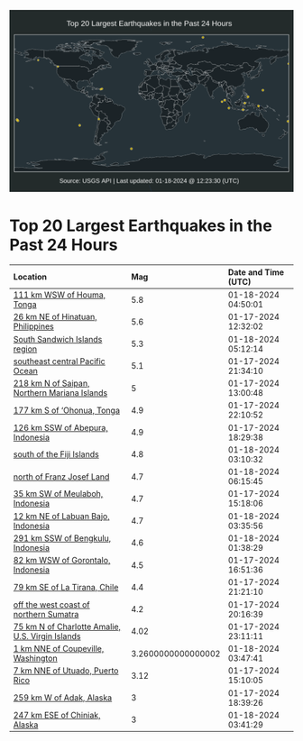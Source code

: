 ![Map](./map.png)

# Top 20 Largest Earthquakes in the Past 24 Hours

| Location | Mag | Date and Time (UTC) |
|:---|:---|:---|
| [111 km WSW of Houma, Tonga](https://earthquake.usgs.gov/earthquakes/eventpage/us6000m4c9) | 5.8 | 01-18-2024 04:50:01 |
| [26 km NE of Hinatuan, Philippines](https://earthquake.usgs.gov/earthquakes/eventpage/us6000m45x) | 5.6 | 01-17-2024 12:32:02 |
| [South Sandwich Islands region](https://earthquake.usgs.gov/earthquakes/eventpage/us6000m4d4) | 5.3 | 01-18-2024 05:12:14 |
| [southeast central Pacific Ocean](https://earthquake.usgs.gov/earthquakes/eventpage/us6000m4af) | 5.1 | 01-17-2024 21:34:10 |
| [218 km N of Saipan, Northern Mariana Islands](https://earthquake.usgs.gov/earthquakes/eventpage/us6000m46a) | 5 | 01-17-2024 13:00:48 |
| [177 km S of ‘Ohonua, Tonga](https://earthquake.usgs.gov/earthquakes/eventpage/us6000m4aw) | 4.9 | 01-17-2024 22:10:52 |
| [126 km SSW of Abepura, Indonesia](https://earthquake.usgs.gov/earthquakes/eventpage/us6000m48n) | 4.9 | 01-17-2024 18:29:38 |
| [south of the Fiji Islands](https://earthquake.usgs.gov/earthquakes/eventpage/us6000m4c1) | 4.8 | 01-18-2024 03:10:32 |
| [north of Franz Josef Land](https://earthquake.usgs.gov/earthquakes/eventpage/us6000m4dj) | 4.7 | 01-18-2024 06:15:45 |
| [35 km SW of Meulaboh, Indonesia](https://earthquake.usgs.gov/earthquakes/eventpage/us6000m47u) | 4.7 | 01-17-2024 15:18:06 |
| [12 km NE of Labuan Bajo, Indonesia](https://earthquake.usgs.gov/earthquakes/eventpage/us6000m4c2) | 4.7 | 01-18-2024 03:35:56 |
| [291 km SSW of Bengkulu, Indonesia](https://earthquake.usgs.gov/earthquakes/eventpage/us6000m4bs) | 4.6 | 01-18-2024 01:38:29 |
| [82 km WSW of Gorontalo, Indonesia](https://earthquake.usgs.gov/earthquakes/eventpage/us6000m483) | 4.5 | 01-17-2024 16:51:36 |
| [79 km SE of La Tirana, Chile](https://earthquake.usgs.gov/earthquakes/eventpage/us6000m4aa) | 4.4 | 01-17-2024 21:21:10 |
| [off the west coast of northern Sumatra](https://earthquake.usgs.gov/earthquakes/eventpage/us6000m4a6) | 4.2 | 01-17-2024 20:16:39 |
| [75 km N of Charlotte Amalie, U.S. Virgin Islands](https://earthquake.usgs.gov/earthquakes/eventpage/pr2024017003) | 4.02 | 01-17-2024 23:11:11 |
| [1 km NNE of Coupeville, Washington](https://earthquake.usgs.gov/earthquakes/eventpage/uw61980351) | 3.2600000000000002 | 01-18-2024 03:47:41 |
| [7 km NNE of Utuado, Puerto Rico](https://earthquake.usgs.gov/earthquakes/eventpage/pr71437088) | 3.12 | 01-17-2024 15:10:05 |
| [259 km W of Adak, Alaska](https://earthquake.usgs.gov/earthquakes/eventpage/us6000m48p) | 3 | 01-17-2024 18:39:26 |
| [247 km ESE of Chiniak, Alaska](https://earthquake.usgs.gov/earthquakes/eventpage/ak024ttpe14) | 3 | 01-18-2024 03:41:29 |
